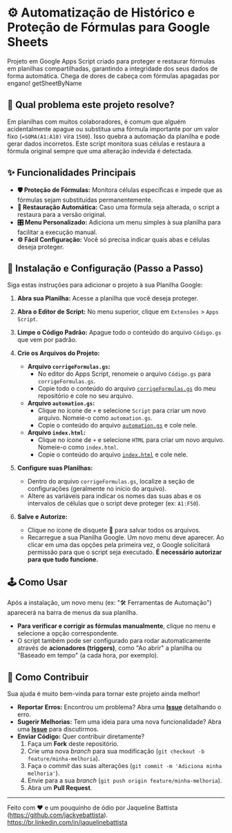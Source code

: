 # ⚙️ Automatização de Histórico e Proteção de Fórmulas para Google Sheets

Projeto em Google Apps Script criado para proteger e restaurar fórmulas em planilhas compartilhadas, garantindo a integridade dos seus dados de forma automática. Chega de dores de cabeça com fórmulas apagadas por engano! getSheetByName

## 🤔 Qual problema este projeto resolve?

Em planilhas com muitos colaboradores, é comum que alguém acidentalmente apague ou substitua uma fórmula importante por um valor fixo (`=SOMA(A1:A10)` vira `1500`). Isso quebra a automação da planilha e pode gerar dados incorretos. Este script monitora suas células e restaura a fórmula original sempre que uma alteração indevida é detectada.

## ✨ Funcionalidades Principais

* **🛡️ Proteção de Fórmulas:** Monitora células específicas e impede que as fórmulas sejam substituídas permanentemente.
* **🔄 Restauração Automática:** Caso uma fórmula seja alterada, o script a restaura para a versão original.
* **🎛️ Menu Personalizado:** Adiciona um menu simples à sua planilha para facilitar a execução manual.
* **⚙️ Fácil Configuração:** Você só precisa indicar quais abas e células deseja proteger.

## 🚀 Instalação e Configuração (Passo a Passo)

Siga estas instruções para adicionar o projeto à sua Planilha Google:

1.  **Abra sua Planilha:** Acesse a planilha que você deseja proteger.
2.  **Abra o Editor de Script:** No menu superior, clique em `Extensões` > `Apps Script`.
3.  **Limpe o Código Padrão:** Apague todo o conteúdo do arquivo `Código.gs` que vem por padrão.
4.  **Crie os Arquivos do Projeto:**
    * **Arquivo `corrigeFormulas.gs`:**
        * No editor do Apps Script, renomeie o arquivo `Código.gs` para `corrigeFormulas.gs`.
        * Copie todo o conteúdo do arquivo [`corrigeFormulas.gs`](https://github.com/jackyebattista/public_projects/blob/main/corrigeFormulas.gs) do meu repositório e cole no seu arquivo.
    * **Arquivo `automation.gs`:**
        * Clique no ícone de `+` e selecione `Script` para criar um novo arquivo. Nomeie-o como `automation.gs`.
        * Copie o conteúdo do arquivo [`automation.gs`](https://github.com/jackyebattista/public_projects/blob/main/automation.gs) e cole nele.
    * **Arquivo `index.html`:**
        * Clique no ícone de `+` e selecione `HTML` para criar um novo arquivo. Nomeie-o como `index.html`.
        * Copie o conteúdo do arquivo [`index.html`](https://github.com/jackyebattista/public_projects/blob/main/index.html) e cole nele.

5.  **Configure suas Planilhas:**
    * Dentro do arquivo `corrigeFormulas.gs`, localize a seção de configurações (geralmente no início do arquivo).
    * Altere as variáveis para indicar os nomes das suas abas e os intervalos de células que o script deve proteger (ex: `A1:F50`).

6.  **Salve e Autorize:**
    * Clique no ícone de disquete 💾 para salvar todos os arquivos.
    * Recarregue a sua Planilha Google. Um novo menu deve aparecer. Ao clicar em uma das opções pela primeira vez, o Google solicitará permissão para que o script seja executado. **É necessário autorizar para que tudo funcione.**

## 🕹️ Como Usar

Após a instalação, um novo menu (ex: "🛠️ Ferramentas de Automação") aparecerá na barra de menus da sua planilha.

* **Para verificar e corrigir as fórmulas manualmente**, clique no menu e selecione a opção correspondente.
* O script também pode ser configurado para rodar automaticamente através de **acionadores (triggers)**, como "Ao abrir" a planilha ou "Baseado em tempo" (a cada hora, por exemplo).

## 🤝 Como Contribuir

Sua ajuda é muito bem-vinda para tornar este projeto ainda melhor!

* **Reportar Erros:** Encontrou um problema? Abra uma [**Issue**](https://github.com/jackyebattista/public_projects/issues) detalhando o erro.
* **Sugerir Melhorias:** Tem uma ideia para uma nova funcionalidade? Abra uma [**Issue**](https://github.com/jackyebattista/public_projects/issues) para discutirmos.
* **Enviar Código:** Quer contribuir diretamente?
    1.  Faça um **Fork** deste repositório.
    2.  Crie uma nova *branch* para sua modificação (`git checkout -b feature/minha-melhoria`).
    3.  Faça o *commit* das suas alterações (`git commit -m 'Adiciona minha melhoria'`).
    4.  Envie para a sua *branch* (`git push origin feature/minha-melhoria`).
    5.  Abra um **Pull Request**.

---
Feito com ❤️ e um pouquinho de ódio por Jaqueline Battista (https://github.com/jackyebattista).
https://br.linkedin.com/in/jaquelinebattista
